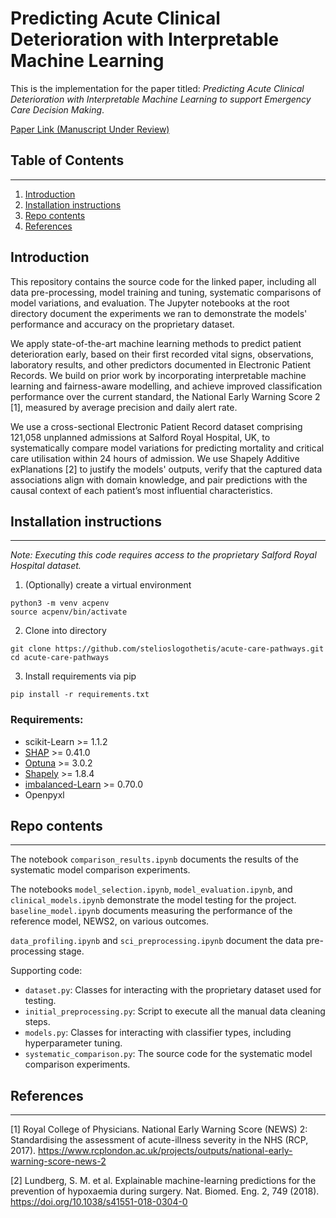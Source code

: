 # Predicting Acute Clinical Deterioration with Interpretable Machine Learning

This is the implementation for the paper titled: *Predicting Acute Clinical Deterioration with Interpretable Machine Learning to support Emergency Care Decision Making*.

[Paper Link (Manuscript Under Review)](https://doi.org/10.21203/rs.3.rs-2361002/v1)

## Table of Contents
------

1. [Introduction](#introduction)
2. [Installation instructions](#installation-instructions)
3. [Repo contents](#repo-contents)
4. [References](#references)

## Introduction
This repository contains the source code for the linked paper, including all data pre-processing, model training and tuning, systematic comparisons of model variations, and evaluation. The Jupyter notebooks at the root directory document the experiments we ran to demonstrate the models' performance and accuracy on the proprietary dataset.

We apply state-of-the-art machine learning methods to predict patient deterioration early, based on their first recorded vital signs, observations, laboratory results, and other predictors documented in Electronic Patient Records. We build on prior work by incorporating interpretable machine learning and fairness-aware modelling, and achieve improved classification performance over the current standard, the National Early Warning Score 2 [1], measured by average precision and daily alert rate. 

We use a cross-sectional Electronic Patient Record dataset comprising 121,058 unplanned admissions at Salford Royal Hospital, UK, to systematically compare model variations for predicting mortality and critical care utilisation within 24 hours of admission. We use Shapely Additive exPlanations [2] to justify the models' outputs, verify that the captured data associations align with domain knowledge, and pair predictions with the causal context of each patient’s most influential characteristics. 

## Installation instructions
------
*Note: Executing this code requires access to the proprietary Salford Royal Hospital dataset.*
1. (Optionally) create a virtual environment
```
python3 -m venv acpenv
source acpenv/bin/activate
```
2. Clone into directory
```
git clone https://github.com/stelioslogothetis/acute-care-pathways.git
cd acute-care-pathways
```
3. Install requirements via pip
```
pip install -r requirements.txt
```

### Requirements:

 - scikit-Learn >= 1.1.2
 - [SHAP](https://github.com/slundberg/shap) >= 0.41.0
 - [Optuna](https://github.com/optuna/optuna) >= 3.0.2
 - [Shapely](https://github.com/shapely/shapely) >= 1.8.4
 - [imbalanced-Learn](https://github.com/scikit-learn-contrib/imbalanced-learn) >= 0.70.0
 - Openpyxl

## Repo contents
------
The notebook `comparison_results.ipynb` documents the results of the systematic model comparison experiments. 

The notebooks `model_selection.ipynb`, `model_evaluation.ipynb`, and `clinical_models.ipynb` demonstrate the model testing for the project. `baseline_model.ipynb` documents measuring the performance of the reference model, NEWS2, on various outcomes. 

`data_profiling.ipynb` and `sci_preprocessing.ipynb` document the data pre-processing stage.

Supporting code:
 - `dataset.py`: Classes for interacting with the proprietary dataset used for testing.
 - `initial_preprocessing.py`: Script to execute all the manual data cleaning steps. 
 - `models.py`: Classes for interacting with classifier types, including hyperparameter tuning.
 - `systematic_comparison.py`: The source code for the systematic model comparison experiments.

## References
------
[1] Royal College of Physicians. National Early Warning Score (NEWS) 2: Standardising the assessment of acute-illness severity in the NHS (RCP, 2017). https://www.rcplondon.ac.uk/projects/outputs/national-early-warning-score-news-2

[2] Lundberg, S. M. et al. Explainable machine-learning predictions for the prevention of hypoxaemia during surgery. Nat.
Biomed. Eng. 2, 749 (2018). https://doi.org/10.1038/s41551-018-0304-0
